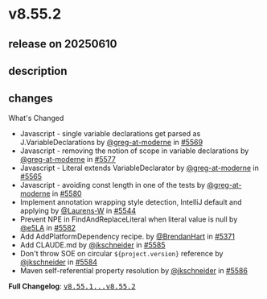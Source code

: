 # v8.55.2

## release on 20250610
## description
## changes
What's Changed

* Javascript - single variable declarations get parsed as J.VariableDeclarations by <a class="user-mention notranslate" data-hovercard-type="user" data-hovercard-url="/users/greg-at-moderne/hovercard" data-octo-click="hovercard-link-click" data-octo-dimensions="link_type:self" href="https://github.com/greg-at-moderne">@greg-at-moderne</a> in <a class="issue-link js-issue-link" data-error-text="Failed to load title" data-id="3124583130" data-permission-text="Title is private" data-url="https://github.com/openrewrite/rewrite/issues/5569" data-hovercard-type="pull_request" data-hovercard-url="/openrewrite/rewrite/pull/5569/hovercard" href="https://github.com/openrewrite/rewrite/pull/5569">#5569</a>
* Javascript - removing the notion of scope in variable declarations by <a class="user-mention notranslate" data-hovercard-type="user" data-hovercard-url="/users/greg-at-moderne/hovercard" data-octo-click="hovercard-link-click" data-octo-dimensions="link_type:self" href="https://github.com/greg-at-moderne">@greg-at-moderne</a> in <a class="issue-link js-issue-link" data-error-text="Failed to load title" data-id="3129566975" data-permission-text="Title is private" data-url="https://github.com/openrewrite/rewrite/issues/5577" data-hovercard-type="pull_request" data-hovercard-url="/openrewrite/rewrite/pull/5577/hovercard" href="https://github.com/openrewrite/rewrite/pull/5577">#5577</a>
* Javascript - Literal extends VariableDeclarator by <a class="user-mention notranslate" data-hovercard-type="user" data-hovercard-url="/users/greg-at-moderne/hovercard" data-octo-click="hovercard-link-click" data-octo-dimensions="link_type:self" href="https://github.com/greg-at-moderne">@greg-at-moderne</a> in <a class="issue-link js-issue-link" data-error-text="Failed to load title" data-id="3121039543" data-permission-text="Title is private" data-url="https://github.com/openrewrite/rewrite/issues/5565" data-hovercard-type="pull_request" data-hovercard-url="/openrewrite/rewrite/pull/5565/hovercard" href="https://github.com/openrewrite/rewrite/pull/5565">#5565</a>
* Javascript - avoiding const length in one of the tests by <a class="user-mention notranslate" data-hovercard-type="user" data-hovercard-url="/users/greg-at-moderne/hovercard" data-octo-click="hovercard-link-click" data-octo-dimensions="link_type:self" href="https://github.com/greg-at-moderne">@greg-at-moderne</a> in <a class="issue-link js-issue-link" data-error-text="Failed to load title" data-id="3130615809" data-permission-text="Title is private" data-url="https://github.com/openrewrite/rewrite/issues/5580" data-hovercard-type="pull_request" data-hovercard-url="/openrewrite/rewrite/pull/5580/hovercard" href="https://github.com/openrewrite/rewrite/pull/5580">#5580</a>
* Implement annotation wrapping style detection, IntelliJ default and applying by <a class="user-mention notranslate" data-hovercard-type="user" data-hovercard-url="/users/Laurens-W/hovercard" data-octo-click="hovercard-link-click" data-octo-dimensions="link_type:self" href="https://github.com/Laurens-W">@Laurens-W</a> in <a class="issue-link js-issue-link" data-error-text="Failed to load title" data-id="3111356785" data-permission-text="Title is private" data-url="https://github.com/openrewrite/rewrite/issues/5544" data-hovercard-type="pull_request" data-hovercard-url="/openrewrite/rewrite/pull/5544/hovercard" href="https://github.com/openrewrite/rewrite/pull/5544">#5544</a>
* Prevent NPE in FindAndReplaceLiteral when literal value is null by <a class="user-mention notranslate" data-hovercard-type="user" data-hovercard-url="/users/e5LA/hovercard" data-octo-click="hovercard-link-click" data-octo-dimensions="link_type:self" href="https://github.com/e5LA">@e5LA</a> in <a class="issue-link js-issue-link" data-error-text="Failed to load title" data-id="3130940029" data-permission-text="Title is private" data-url="https://github.com/openrewrite/rewrite/issues/5582" data-hovercard-type="pull_request" data-hovercard-url="/openrewrite/rewrite/pull/5582/hovercard" href="https://github.com/openrewrite/rewrite/pull/5582">#5582</a>
* Add AddPlatformDependency recipe. by <a class="user-mention notranslate" data-hovercard-type="user" data-hovercard-url="/users/BrendanHart/hovercard" data-octo-click="hovercard-link-click" data-octo-dimensions="link_type:self" href="https://github.com/BrendanHart">@BrendanHart</a> in <a class="issue-link js-issue-link" data-error-text="Failed to load title" data-id="3037496577" data-permission-text="Title is private" data-url="https://github.com/openrewrite/rewrite/issues/5371" data-hovercard-type="pull_request" data-hovercard-url="/openrewrite/rewrite/pull/5371/hovercard" href="https://github.com/openrewrite/rewrite/pull/5371">#5371</a>
* Add CLAUDE.md by <a class="user-mention notranslate" data-hovercard-type="user" data-hovercard-url="/users/jkschneider/hovercard" data-octo-click="hovercard-link-click" data-octo-dimensions="link_type:self" href="https://github.com/jkschneider">@jkschneider</a> in <a class="issue-link js-issue-link" data-error-text="Failed to load title" data-id="3131932916" data-permission-text="Title is private" data-url="https://github.com/openrewrite/rewrite/issues/5585" data-hovercard-type="pull_request" data-hovercard-url="/openrewrite/rewrite/pull/5585/hovercard" href="https://github.com/openrewrite/rewrite/pull/5585">#5585</a>
* Don't throw SOE on circular <code>${project.version}</code> reference by <a class="user-mention notranslate" data-hovercard-type="user" data-hovercard-url="/users/jkschneider/hovercard" data-octo-click="hovercard-link-click" data-octo-dimensions="link_type:self" href="https://github.com/jkschneider">@jkschneider</a> in <a class="issue-link js-issue-link" data-error-text="Failed to load title" data-id="3131888209" data-permission-text="Title is private" data-url="https://github.com/openrewrite/rewrite/issues/5584" data-hovercard-type="pull_request" data-hovercard-url="/openrewrite/rewrite/pull/5584/hovercard" href="https://github.com/openrewrite/rewrite/pull/5584">#5584</a>
* Maven self-referential property resolution by <a class="user-mention notranslate" data-hovercard-type="user" data-hovercard-url="/users/jkschneider/hovercard" data-octo-click="hovercard-link-click" data-octo-dimensions="link_type:self" href="https://github.com/jkschneider">@jkschneider</a> in <a class="issue-link js-issue-link" data-error-text="Failed to load title" data-id="3131996544" data-permission-text="Title is private" data-url="https://github.com/openrewrite/rewrite/issues/5586" data-hovercard-type="pull_request" data-hovercard-url="/openrewrite/rewrite/pull/5586/hovercard" href="https://github.com/openrewrite/rewrite/pull/5586">#5586</a>

<strong>Full Changelog</strong>: <a class="commit-link" href="https://github.com/openrewrite/rewrite/compare/v8.55.1...v8.55.2"><tt>v8.55.1...v8.55.2</tt></a>

